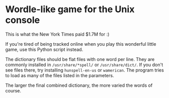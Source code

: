 # Wordle-like game for the Unix console

This is what the New York Times paid $1.7M for :)

If you're tired of being tracked online when you play this wonderful little game, use this Python script instead.

The dictionary files should be flat files with one word per line. They are commonly installed in ```/usr/share/*spell/``` or ```/usr/share/dict/```. If you don't see files there, try installing ```hunspell-en-us``` or ```wamerican```.
The program tries to load as many of the files listed in the parameters.

The larger the final combined dictionary, the more varied the words of course.
